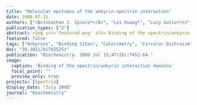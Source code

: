 ```yaml
---
title: "Molecular epitopes of the ankyrin-spectrin interaction"
date: 2008-07-15
authors: ["<B>Jonathan J. Ipsaro*</B>", "Lei Huang*", "Lucy Gutierrez", "Ruby I. MacDonald"]
publication_types: ["2"]
abstract: <img src='featured.png' alt='Binding of the spectrin/ankyrin interaction domains' style='width:50%;float:right'>Isoforms of ankyrin and its binding partner spectrin are responsible for a number of interactions in a variety of human cells. Conflicting evidence, however, had identified two different, non-overlapping human erythroid ankyrin subdomains, Zu5 and 272, as the minimum binding region for beta-spectrin. Complementary studies on the ankyrin-binding domain of spectrin have been somewhat more conclusive yet have not presented binding in terms of well-phased, integral numbers of spectrin repeats. Thus, the objective of this study was to clearly define and characterize the minimal ankyrin-spectrin binding epitopes. Circular dichroism (CD) wavelength spectra of the aforementioned ankyrin subdomains show that these fragments are 30-60% unstructured. In contrast, human erythroid beta-spectrin repeats 13, 14, 15, and 16 (prepared in all combinations of two adjacent repeats) demonstrated proper folding and stability as determined by CD and tryptophan wavelength and heat denaturation scans. Native polyacrylamide gel electrophoresis (PAGE) gel shifts as well as affinity pull-down assays implicated Zu5 and beta-spectrin repeats 14-15 as the minimum binding epitopes. These results were confirmed by analytical ultracentrifugation to sedimentation equilibrium by which a 1:1 complex was obtained if and only if Zu5 was mixed with beta-spectrin constructs containing repeats 14 and 15 in tandem. Surface plasmon resonance yielded a K D of 15.2 nM for binding of beta-spectrin fragments to the ankyrin subdomain Zu5, accounting for all of the binding observed between the intact molecules. Collectively, these results show the 14th and 15th beta-spectrin repeats comprise the minimal, phased region of beta-spectrin, which binds ankyrin at the Zu5 subdomain with high affinity.
featured: false
tags: ["Ankyrins", "Binding Sites", "Calorimetry", "Circular Dichroism", "Drug Stability", "Epitopes", "Erythrocytes", "Humans", "Models", "Molecular", "Protein Binding", "Protein Conformation", "Solutions", "Spectrin"]
doi: "10.1021/bi702525z"
publication: "Biochemistry. 2008 Jul 15;47(28):7452-64."
image:
  caption: 'Binding of the spectrin/ankyrin interaction domains'
  focal_point: ""
  preview_only: true
projects: [Spectrin]
display_date: "July 2008"
journal: "Biochemistry"
---
```


